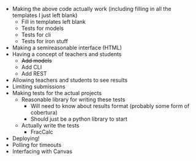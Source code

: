 * Making the above code actually work (including filling in all the templates I just left blank)
  - Fill in templates left blank
  - Tests for models
  - Tests for cli
  - Tests for iron stuff
* Making a semireasonable interface (HTML)
* Having a concept of teachers and students
  - ~~Add models~~
  - Add CLI
  - Add REST
* Allowing teachers and students to see results
* Limiting submissions
* Making tests for the actual projects
  - Reasonable library for writing these tests
    - Will need to know about results format (probably some form of cobertura)
    - Should just be a python library to start
  - Actually write the tests
    - FracCalc
* Deploying!
* Polling for timeouts
* Interfacing with Canvas
